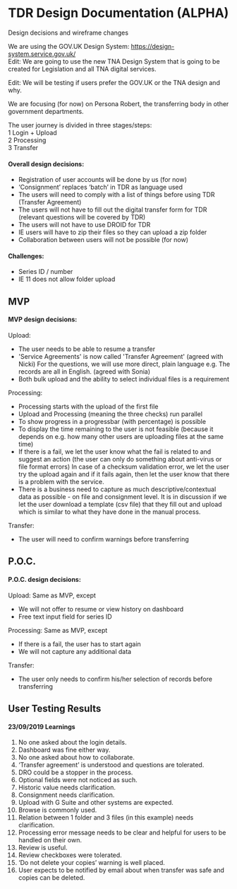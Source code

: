 # TDR Design Documentation (ALPHA)
Design decisions and wireframe changes



We are using the GOV.UK Design System: https://design-system.service.gov.uk/  
Edit: We are going to use the new TNA Design System that is going to be created for Legislation and all TNA digital services. 

Edit: We will be testing if users prefer the GOV.UK or the TNA design and why.



We are focusing (for now) on Persona Robert, the transferring body in other government departments.  



The user journey is divided in three stages/steps:  
1 Login + Upload  
2 Processing  
3 Transfer  




#### Overall design decisions:
- Registration of user accounts will be done by us (for now)
- ‘Consignment’ replaces ‘batch’ in TDR as language used
- The users will need to comply with a list of things before using TDR (Transfer Agreement)
- The users will not have to fill out the digital transfer form for TDR (relevant questions will be covered by TDR)
- The users will not have to use DROID for TDR
- IE users will have to zip their files so they can upload a zip folder
- Collaboration between users will not be possible (for now)


#### Challenges:
- Series ID / number
- IE 11 does not allow folder upload



## MVP

#### MVP design decisions:
Upload: 
- The user needs to be able to resume a transfer
- 'Service Agreements' is now called 'Transfer Agreement' (agreed with Nicki)
For the questions, we will use more direct,  plain language e.g. The records are all in English. (agreed with Sonia)
- Both bulk upload and the ability to select individual files is a requirement

Processing:
- Processing starts with the upload of the first file
- Upload and Processing (meaning the three checks) run parallel
- To show progress in a progressbar (with percentage) is possible 
- To display the time remaining to the user is not feasible (because it depends on e.g. how many other users are uploading files at the same time)
- If there is a fail, we let the user know what the fail is related to and suggest an action (the user can only do something about anti-virus or file format errors)
In case of a checksum validation error, we let the user try the upload again and if it fails again, then let the user know that there is a problem with the service.
- There is a business need to capture as much descriptive/contextual data as possible - on file and consignment level.
It is in discussion if we let the user download a template (csv file) that they fill out and upload which is similar to what they have done in the manual process.

Transfer:
- The user will need to confirm warnings before transferring




## P.O.C.

#### P.O.C. design decisions:

Upload:
Same as MVP, except
- We will not offer to resume or view history on dashboard
- Free text input field for series ID

Processing:
Same as MVP, except
- If there is a fail, the user has to start again
- We will not capture any additional data

Transfer:
- The user only needs to confirm his/her selection of records before transferring



## User Testing Results

#### 23/09/2019 Learnings
1. No one asked about the login details.
2. Dashboard was fine either way.
3. No one asked about how to collaborate.
4. ‘Transfer agreement’ is understood and questions are tolerated.
5. DRO could be a stopper in the process.
6. Optional fields were not noticed as such.
7. Historic value needs clarification.
8. Consignment needs clarification.
9. Upload with G Suite and other systems are expected.
10. Browse is commonly used.
11. Relation between 1 folder and 3 files (in this example) needs clarification.
12. Processing error message needs to be clear and helpful for users to be handled on their own.
13. Review is useful.
14. Review checkboxes were tolerated.
15. ‘Do not delete your copies’ warning is well placed.
16. User expects to be notified by email about when transfer was safe and copies can be deleted.


